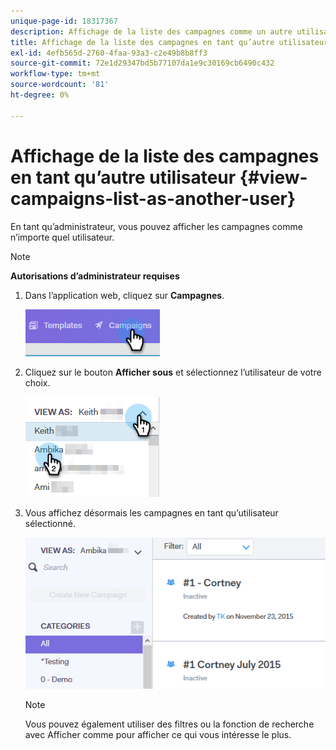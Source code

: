 ```yaml
---
unique-page-id: 18317367
description: Affichage de la liste des campagnes comme un autre utilisateur - Documents Marketo - Documentation du produit
title: Affichage de la liste des campagnes en tant qu’autre utilisateur
exl-id: 4efb565d-2760-4faa-93a3-c2e49b8b8ff3
source-git-commit: 72e1d29347bd5b77107da1e9c30169cb6490c432
workflow-type: tm+mt
source-wordcount: '81'
ht-degree: 0%

---
```


# Affichage de la liste des campagnes en tant qu’autre utilisateur {#view-campaigns-list-as-another-user}

En tant qu’administrateur, vous pouvez afficher les campagnes comme n’importe quel utilisateur.

>[!NOTE]
>
>**Autorisations d’administrateur requises**

1. Dans l’application web, cliquez sur **Campagnes**.

   ![](assets/one-5.png)

1. Cliquez sur le bouton **Afficher sous** et sélectionnez l’utilisateur de votre choix.

   ![](assets/two-4.png)

1. Vous affichez désormais les campagnes en tant qu’utilisateur sélectionné.

   ![](assets/three-4.png)

   >[!NOTE]
   >
   >Vous pouvez également utiliser des filtres ou la fonction de recherche avec Afficher comme pour afficher ce qui vous intéresse le plus.
